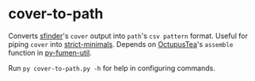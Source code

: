 # cover-to-path
 Converts [sfinder](https://github.com/knewjade/solution-finder)'s `cover` output into `path`'s `csv pattern` format. Useful for piping `cover` into [strict-minimals](https://github.com/eight04/sfinder-strict-minimal).
 Depends on [OctupusTea](https://github.com/OctupusTea)'s `assemble` function in [py-fumen-util](https://github.com/OctupusTea/py-fumen-util).
 
 Run `py cover-to-path.py -h` for help in configuring commands.
